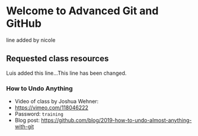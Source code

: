 # Welcome to Advanced Git and GitHub
line added by nicole
## Requested class resources
Luis added this line...This line has been changed.


### How to Undo Anything
- Video of class by Joshua Wehner: 
 - https://vimeo.com/118046222 
 - Password: `training`
- Blog post: https://github.com/blog/2019-how-to-undo-almost-anything-with-git

